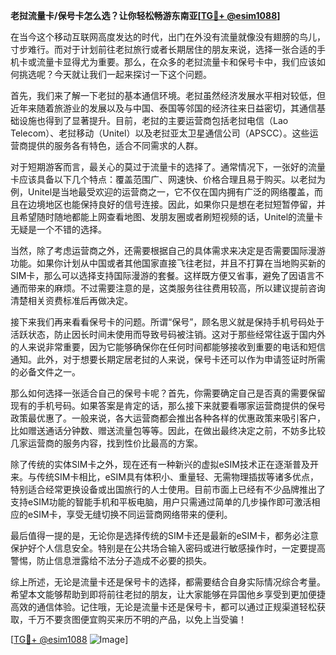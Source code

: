 **老挝流量卡/保号卡怎么选？让你轻松畅游东南亚[[TG💪+ @esim1088](https://t.me/s/esim1088)]**

在当今这个移动互联网高度发达的时代，出门在外没有流量就像没有翅膀的鸟儿，寸步难行。而对于计划前往老挝旅行或者长期居住的朋友来说，选择一张合适的手机卡或流量卡显得尤为重要。那么，在众多的老挝流量卡和保号卡中，我们应该如何挑选呢？今天就让我们一起来探讨一下这个问题。

首先，我们来了解一下老挝的基本通信环境。老挝虽然经济发展水平相对较低，但近年来随着旅游业的发展以及与中国、泰国等邻国的经济往来日益密切，其通信基础设施也得到了显著提升。目前，老挝的主要运营商包括老挝电信（Lao Telecom）、老挝移动（Unitel）以及老挝亚太卫星通信公司（APSCC）。这些运营商提供的服务各有特色，适合不同需求的人群。

对于短期游客而言，最关心的莫过于流量卡的选择了。通常情况下，一张好的流量卡应该具备以下几个特点：覆盖范围广、网速快、价格合理且易于购买。以老挝为例，Unitel是当地最受欢迎的运营商之一，它不仅在国内拥有广泛的网络覆盖，而且在边境地区也能保持良好的信号连接。因此，如果你只是想在老挝短暂停留，并且希望随时随地都能上网查看地图、发朋友圈或者刷短视频的话，Unitel的流量卡无疑是一个不错的选择。

当然，除了考虑运营商之外，还需要根据自己的具体需求来决定是否需要国际漫游功能。如果你计划从中国或者其他国家直接飞往老挝，并且不打算在当地购买新的SIM卡，那么可以选择支持国际漫游的套餐。这样既方便又省事，避免了因语言不通而带来的麻烦。不过需要注意的是，这类服务往往费用较高，所以建议提前咨询清楚相关资费标准后再做决定。

接下来我们再来看看保号卡的问题。所谓“保号”，顾名思义就是保持手机号码处于活跃状态，防止因长时间未使用而导致号码被注销。这对于那些经常往返于国内外的人来说非常重要，因为它能够确保你在任何时间都能够接收到重要的电话和短信通知。此外，对于想要长期定居老挝的人来说，保号卡还可以作为申请签证时所需的必备文件之一。

那么如何选择一张适合自己的保号卡呢？首先，你需要确定自己是否真的需要保留现有的手机号码。如果答案是肯定的话，那么接下来就要看哪家运营商提供的保号政策最优惠了。一般来说，各大运营商都会推出各种各样的优惠政策来吸引客户，比如赠送通话分钟数、赠送流量包等等。因此，在做出最终决定之前，不妨多比较几家运营商的服务内容，找到性价比最高的方案。

除了传统的实体SIM卡之外，现在还有一种新兴的虚拟eSIM技术正在逐渐普及开来。与传统SIM卡相比，eSIM具有体积小、重量轻、无需物理插拔等诸多优点，特别适合经常更换设备或出国旅行的人士使用。目前市面上已经有不少品牌推出了支持eSIM功能的智能手机和平板电脑，用户只需通过简单的几步操作即可激活相应的eSIM卡，享受无缝切换不同运营商网络带来的便利。

最后值得一提的是，无论你是选择传统的SIM卡还是最新的eSIM卡，都务必注意保护好个人信息安全。特别是在公共场合输入密码或进行敏感操作时，一定要提高警惕，防止信息泄露给不法分子造成不必要的损失。

综上所述，无论是流量卡还是保号卡的选择，都需要结合自身实际情况综合考量。希望本文能够帮助到即将前往老挝的朋友，让大家能够在异国他乡享受到更加便捷高效的通信体验。记住哦，无论是流量卡还是保号卡，都可以通过正规渠道轻松获取，千万不要贪图便宜购买来历不明的产品，以免上当受骗！

[[TG💪+ @esim1088](https://t.me/s/esim1088) ![Image](https://i.postimg.cc/4NQfJmqS/Snipaste-2025-05-13-00-14-12.png)]